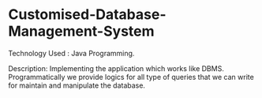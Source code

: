 # Customised-Database-Management-System
Technology Used : Java Programming.

Description:
Implementing the application which works like DBMS.
Programmatically we provide logics for all type of queries that we can write for maintain and manipulate the database.
